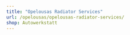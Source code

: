 ```yaml
---
title: "Opelousas Radiator Services"
url: /opelousas/opelousas-radiator-services/
shop: Autowerkstatt
---
```


